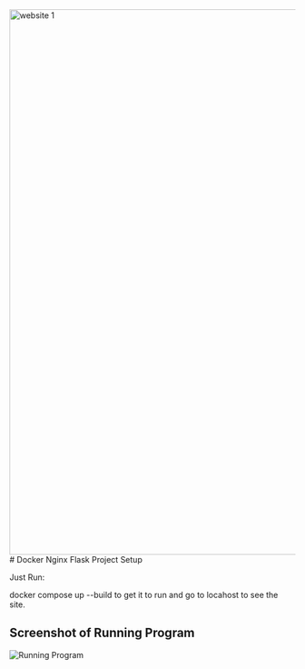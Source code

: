 <img width="960" alt="website 1" src="https://user-images.githubusercontent.com/98075720/154882368-708f8712-72e4-4e1f-9e1b-2643649070fe.png">
# Docker Nginx Flask Project Setup

Just Run:

docker compose up --build to get it to run and go to locahost to see the site.

## Screenshot of Running Program

![Running Program](screenshots/running-program.png)
